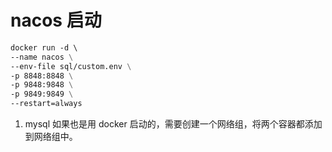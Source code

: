 # nacos 启动

```dockerfile
docker run -d \       
--name nacos \
--env-file sql/custom.env \
-p 8848:8848 \
-p 9848:9848 \
-p 9849:9849 \
--restart=always 
```

1. mysql 如果也是用 docker 启动的，需要创建一个网络组，将两个容器都添加到网络组中。